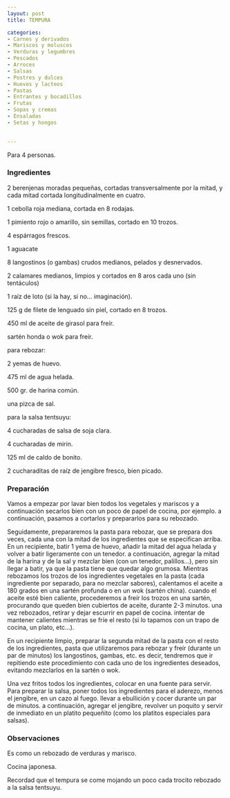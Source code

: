 ```yaml
---
layout: post
title: TEMPURA

categories:
- Carnes y derivados
- Mariscos y moluscos
- Verduras y legumbres
- Pescados
- Arroces
- Salsas
- Postres y dulces
- Huevos y lacteos
- Pastas
- Entrantes y bocadillos
- Frutas
- Sopas y cremas
- Ensaladas
- Setas y hongos
 

---
```

Para 4 personas.

<h3>Ingredientes</h3>

2 berenjenas moradas pequeñas, cortadas transversalmente por la mitad, y cada mitad cortada longitudinalmente en cuatro.

1 cebolla roja mediana, cortada en 8 rodajas.

1 pimiento rojo o amarillo, sin semillas, cortado en 10 trozos.

4 espárragos frescos.

1 aguacate

8 langostinos (o gambas) crudos medianos, pelados y desnervados.

2 calamares medianos, limpios y cortados en 8 aros cada uno (sin tentáculos)

1 raíz de loto (si la hay, si no... imaginación).

125 g de filete de lenguado sin piel, cortado en 8 trozos.

450 ml de aceite de girasol para freír.

sartén honda o wok para freír.

para rebozar:

2 yemas de huevo.

475 ml de agua helada.

500 gr. de harina común.

una pizca de sal.

para la salsa tentsuyu:

4 cucharadas de salsa de soja clara.

4 cucharadas de mirin.

125 ml de caldo de bonito.

2 cucharaditas de raíz de jengibre fresco, bien picado.

<h3>Preparación</h3>

Vamos a empezar por lavar bien todos los vegetales y mariscos y a continuación secarlos bien con un poco de papel de cocina, por ejemplo. a continuación, pasamos a cortarlos y prepararlos para su rebozado.

Seguidamente, prepararemos la pasta para rebozar, que se prepara dos veces, cada una con la mitad de los ingredientes que se especifican arriba. En un recipiente, batir 1 yema de huevo, añadir la mitad del agua helada y volver a batir ligeramente con un tenedor. a continuación, agregar la mitad de la harina y de la sal y mezclar bien (con un tenedor, palillos...), pero sin llegar a batir, ya que la pasta tiene que quedar algo grumosa. Mientras rebozamos los trozos de los ingredientes vegetales en la pasta (cada ingrediente por separado, para no mezclar sabores), calentamos el aceite a 180 grados en una sartén profunda o en un wok (sartén china). cuando el aceite esté bien caliente, procederemos a freír los trozos en una sartén, procurando que queden bien cubiertos de aceite, durante 2-3 minutos. una vez rebozados, retirar y dejar escurrir en papel de cocina. intentar de mantener calientes mientras se fríe el resto (si lo tapamos con un trapo de cocina, un plato, etc...).

En un recipiente limpio, preparar la segunda mitad de la pasta con el resto de los ingredientes, pasta que utilizaremos para rebozar y freír (durante un par de minutos) los langostinos, gambas, etc. es decir, tendremos que ir repitiendo este procedimiento con cada uno de los ingredientes deseados, evitando mezclarlos en la sartén o wok.

Una vez fritos todos los ingredientes, colocar en una fuente para servir. Para preparar la salsa, poner todos los ingredientes para el aderezo, menos el jengibre, en un cazo al fuego. llevar a ebullición y cocer durante un par de minutos. a continuación, agregar el jengibre, revolver un poquito y servir de inmediato en un platito pequeñito (como los platitos especiales para salsas).

<h3>Observaciones</h3>

Es como un rebozado de verduras y marisco.

Cocina japonesa.

Recordad que el tempura se come mojando un poco cada trocito rebozado a la salsa tentsuyu.

